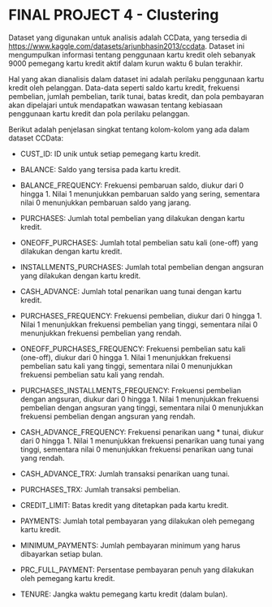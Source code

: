 # FINAL PROJECT 4 - Clustering

Dataset yang digunakan untuk analisis adalah CCData, yang tersedia di https://www.kaggle.com/datasets/arjunbhasin2013/ccdata. Dataset ini mengumpulkan informasi tentang penggunaan kartu kredit oleh sebanyak 9000 pemegang kartu kredit aktif dalam kurun waktu 6 bulan terakhir.

Hal yang akan dianalisis dalam dataset ini adalah perilaku penggunaan kartu kredit oleh pelanggan. Data-data seperti saldo kartu kredit, frekuensi pembelian, jumlah pembelian, tarik tunai, batas kredit, dan pola pembayaran akan dipelajari untuk mendapatkan wawasan tentang kebiasaan penggunaan kartu kredit dan pola perilaku pelanggan.


Berikut adalah penjelasan singkat tentang kolom-kolom yang ada dalam dataset CCData:

* CUST_ID: ID unik untuk setiap pemegang kartu kredit.

* BALANCE: Saldo yang tersisa pada kartu kredit.

* BALANCE_FREQUENCY: Frekuensi pembaruan saldo, diukur dari 0 hingga 1. Nilai 1 menunjukkan pembaruan saldo yang sering, sementara nilai 0 menunjukkan pembaruan saldo yang jarang.

* PURCHASES: Jumlah total pembelian yang dilakukan dengan kartu kredit.

* ONEOFF_PURCHASES: Jumlah total pembelian satu kali (one-off) yang dilakukan dengan kartu kredit.

* INSTALLMENTS_PURCHASES: Jumlah total pembelian dengan angsuran yang dilakukan dengan kartu kredit.

* CASH_ADVANCE: Jumlah total penarikan uang tunai dengan kartu kredit.

* PURCHASES_FREQUENCY: Frekuensi pembelian, diukur dari 0 hingga 1. Nilai 1 menunjukkan frekuensi pembelian yang tinggi, sementara nilai 0 menunjukkan frekuensi pembelian yang rendah.

* ONEOFF_PURCHASES_FREQUENCY: Frekuensi pembelian satu kali (one-off), diukur dari 0 hingga 1. Nilai 1 menunjukkan frekuensi pembelian satu kali yang tinggi, sementara nilai 0 menunjukkan frekuensi pembelian satu kali yang rendah.

* PURCHASES_INSTALLMENTS_FREQUENCY: Frekuensi pembelian dengan angsuran, diukur dari 0 hingga 1. Nilai 1 menunjukkan frekuensi pembelian dengan angsuran yang tinggi, sementara nilai 0 menunjukkan frekuensi pembelian dengan angsuran yang rendah.

* CASH_ADVANCE_FREQUENCY: Frekuensi penarikan uang * tunai, diukur dari 0 hingga 1. Nilai 1 menunjukkan frekuensi penarikan uang tunai yang tinggi, sementara nilai 0 menunjukkan frekuensi penarikan uang tunai yang rendah.

* CASH_ADVANCE_TRX: Jumlah transaksi penarikan uang tunai.

* PURCHASES_TRX: Jumlah transaksi pembelian.

* CREDIT_LIMIT: Batas kredit yang ditetapkan pada kartu kredit.

* PAYMENTS: Jumlah total pembayaran yang dilakukan oleh pemegang kartu kredit.

* MINIMUM_PAYMENTS: Jumlah pembayaran minimum yang harus dibayarkan setiap bulan.

* PRC_FULL_PAYMENT: Persentase pembayaran penuh yang dilakukan oleh pemegang kartu kredit.

* TENURE: Jangka waktu pemegang kartu kredit (dalam bulan).